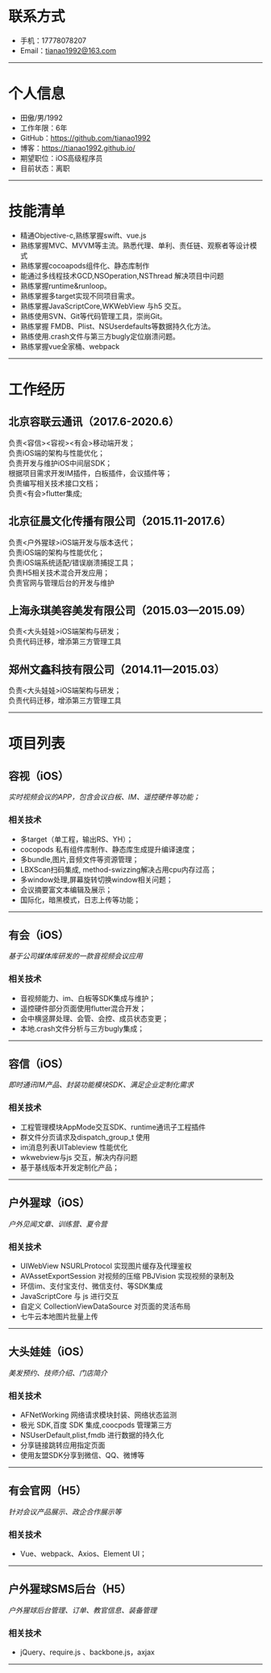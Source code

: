 # 联系方式

- 手机：17778078207
- Email：tianao1992@163.com
------

# 个人信息
- 田傲/男/1992
- 工作年限：6年
- GitHub：https://github.com/tianao1992
- 博客：https://tianao1992.github.io/
- 期望职位：iOS高级程序员
- 目前状态：离职

------
# 技能清单

- 精通Objective-c,熟练掌握swift、vue.js
- 熟练掌握MVC、MVVM等主流。熟悉代理、单利、责任链、观察者等设计模式
- 熟练掌握cocoapods组件化、静态库制作
- 能通过多线程技术GCD,NSOperation,NSThread 解决项目中问题
- 熟练掌握runtime&runloop。
- 熟练掌握多target实现不同项目需求。
- 熟练掌握JavaScriptCore,WKWebView 与h5 交互。
- 熟练使用SVN、Git等代码管理工具，崇尚Git。
- 熟练掌握 FMDB、Plist、NSUserdefaults等数据持久化方法。
- 熟练使用.crash文件与第三方bugly定位崩溃问题。
- 熟练掌握vue全家桶、webpack
---

# 工作经历

## 北京容联云通讯（2017.6-2020.6）

负责<容信><容视><有会>移动端开发；  
负责iOS端的架构与性能优化；  
负责开发与维护iOS中间层SDK；  
根据项目需求开发IM插件，白板插件，会议插件等；  
负责编写相关技术接口文档；  
负责<有会>flutter集成;  


## 北京征晨文化传播有限公司（2015.11-2017.6）

负责<户外猩球>iOS端开发与版本迭代；  
负责iOS端的架构与性能优化；  
负责iOS端系统适配/错误崩溃捕捉工具；  
负责H5相关技术混合开发应用；  
负责官网与管理后台的开发与维护  

## 上海永琪美容美发有限公司（2015.03—2015.09）

负责<大头娃娃>iOS端架构与研发；  
负责代码迁移，增添第三方管理工具  

## 郑州文鑫科技有限公司（2014.11—2015.03）

负责<大头娃娃>iOS端架构与研发；  
负责代码迁移，增添第三方管理工具  


------

# 项目列表
## 容视（iOS）
*实时视频会议的APP，包含会议白板、IM、遥控硬件等功能；*
### 相关技术

* 多target（单工程，输出RS、YH）；
* cocopods 私有组件库制作、静态库生成提升编译速度；
* 多bundle,图片,音频文件等资源管理；
* LBXScan扫码集成, method-swizzing解决占用cpu内存过高；
* 多window处理,屏幕旋转切换window相关问题；
* 会议摘要富文本编辑及展示；
* 国际化，暗黑模式，日志上传等功能；
***
## 有会（iOS）
*基于公司媒体库研发的一款音视频会议应用*
### 相关技术

* 音视频能力、im、白板等SDK集成与维护；
* 遥控硬件部分页面使用flutter混合开发；
* 会中横竖屏处理、会管、会控、成员状态变更；
* 本地.crash文件分析与三方bugly集成；
***
## 容信（iOS）
*即时通讯IM产品、封装功能模块SDK、满足企业定制化需求*
### 相关技术

* 工程管理模块AppMode交互SDK、runtime通讯子工程插件
* 群文件分页请求及dispatch_group_t 使用
* im消息列表UITableview 性能优化
* wkwebview与js 交互，解决内存问题
* 基于基线版本开发定制化产品；
***
## 户外猩球（iOS）
*户外见闻文章、训练营、夏令营*
### 相关技术

* UIWebView NSURLProtocol 实现图片缓存及代理鉴权
* AVAssetExportSession 对视频的压缩 PBJVision 实现视频的录制及
* 环信im、支付宝支付、微信支付、等SDK集成
* JavaScriptCore 与 js 进行交互
* 自定义 CollectionViewDataSource 对页面的灵活布局
* 七牛云本地图片批量上传
***
## 大头娃娃（iOS）
*美发预约、技师介绍、门店简介*
### 相关技术

* AFNetWorking 网络请求模块封装、网络状态监测
* 极光 SDK,百度 SDK 集成,coocpods 管理第三方
* NSUserDefault,plist,fmdb 进行数据的持久化
* 分享链接跳转应用指定页面
* 使用友盟SDK分享到微信、QQ、微博等

***
## 有会官网（H5）
*针对会议产品展示、政企合作展示等*
### 相关技术

* Vue、webpack、Axios、Element UI；
---
## 户外猩球SMS后台（H5）
*户外猩球后台管理、订单、教官信息、装备管理*
### 相关技术
* jQuery、require.js 、backbone.js，axjax
------

